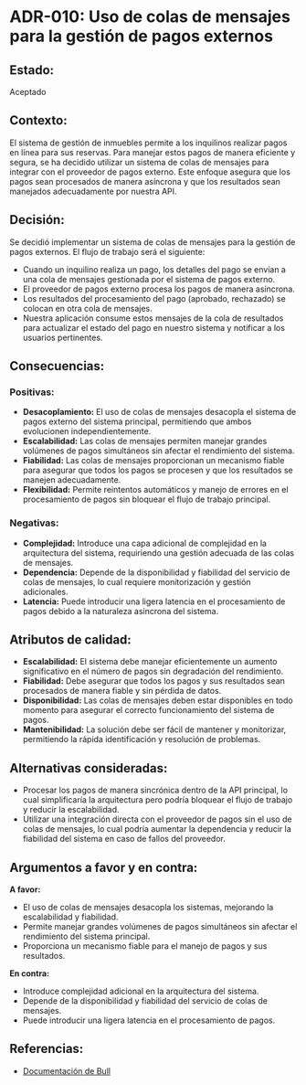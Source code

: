 # ADR-010: Uso de colas de mensajes para la gestión de pagos externos

## Estado:
Aceptado

## Contexto:
El sistema de gestión de inmuebles permite a los inquilinos realizar pagos en línea para sus reservas. Para manejar estos pagos de manera eficiente y segura, se ha decidido utilizar un sistema de colas de mensajes para integrar con el proveedor de pagos externo. Este enfoque asegura que los pagos sean procesados de manera asíncrona y que los resultados sean manejados adecuadamente por nuestra API.

## Decisión:
Se decidió implementar un sistema de colas de mensajes para la gestión de pagos externos. El flujo de trabajo será el siguiente:
- Cuando un inquilino realiza un pago, los detalles del pago se envían a una cola de mensajes gestionada por el sistema de pagos externo.
- El proveedor de pagos externo procesa los pagos de manera asíncrona.
- Los resultados del procesamiento del pago (aprobado, rechazado) se colocan en otra cola de mensajes.
- Nuestra aplicación consume estos mensajes de la cola de resultados para actualizar el estado del pago en nuestro sistema y notificar a los usuarios pertinentes.

## Consecuencias:

### Positivas:
- **Desacoplamiento:** El uso de colas de mensajes desacopla el sistema de pagos externo del sistema principal, permitiendo que ambos evolucionen independientemente.
- **Escalabilidad:** Las colas de mensajes permiten manejar grandes volúmenes de pagos simultáneos sin afectar el rendimiento del sistema.
- **Fiabilidad:** Las colas de mensajes proporcionan un mecanismo fiable para asegurar que todos los pagos se procesen y que los resultados se manejen adecuadamente.
- **Flexibilidad:** Permite reintentos automáticos y manejo de errores en el procesamiento de pagos sin bloquear el flujo de trabajo principal.

### Negativas:
- **Complejidad:** Introduce una capa adicional de complejidad en la arquitectura del sistema, requiriendo una gestión adecuada de las colas de mensajes.
- **Dependencia:** Depende de la disponibilidad y fiabilidad del servicio de colas de mensajes, lo cual requiere monitorización y gestión adicionales.
- **Latencia:** Puede introducir una ligera latencia en el procesamiento de pagos debido a la naturaleza asíncrona del sistema.

## Atributos de calidad:
- **Escalabilidad:** El sistema debe manejar eficientemente un aumento significativo en el número de pagos sin degradación del rendimiento.
- **Fiabilidad:** Debe asegurar que todos los pagos y sus resultados sean procesados de manera fiable y sin pérdida de datos.
- **Disponibilidad:** Las colas de mensajes deben estar disponibles en todo momento para asegurar el correcto funcionamiento del sistema de pagos.
- **Mantenibilidad:** La solución debe ser fácil de mantener y monitorizar, permitiendo la rápida identificación y resolución de problemas.

## Alternativas consideradas:
- Procesar los pagos de manera sincrónica dentro de la API principal, lo cual simplificaría la arquitectura pero podría bloquear el flujo de trabajo y reducir la escalabilidad.
- Utilizar una integración directa con el proveedor de pagos sin el uso de colas de mensajes, lo cual podría aumentar la dependencia y reducir la fiabilidad del sistema en caso de fallos del proveedor.

## Argumentos a favor y en contra:
**A favor:**
- El uso de colas de mensajes desacopla los sistemas, mejorando la escalabilidad y fiabilidad.
- Permite manejar grandes volúmenes de pagos simultáneos sin afectar el rendimiento del sistema principal.
- Proporciona un mecanismo fiable para el manejo de pagos y sus resultados.

**En contra:**
- Introduce complejidad adicional en la arquitectura del sistema.
- Depende de la disponibilidad y fiabilidad del servicio de colas de mensajes.
- Puede introducir una ligera latencia en el procesamiento de pagos.

## Referencias:
- [Documentación de Bull](https://docs.bullmq.io/)
